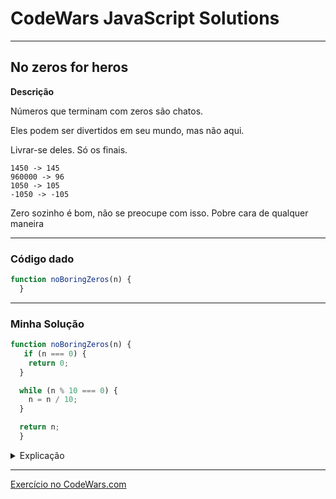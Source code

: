 # CodeWars JavaScript Solutions

---

## No zeros for heros


**Descrição**

Números que terminam com zeros são chatos.

Eles podem ser divertidos em seu mundo, mas não aqui.

Livrar-se deles. Só os finais.

````
1450 -> 145
960000 -> 96
1050 -> 105
-1050 -> -105
````

Zero sozinho é bom, não se preocupe com isso. Pobre cara de qualquer maneira

---

### Código dado

```JavaScript
function noBoringZeros(n) {
  }
```

---
### Minha Solução

```JavaScript
function noBoringZeros(n) {
   if (n === 0) {
    return 0;
  }

  while (n % 10 === 0) {
    n = n / 10;
  }

  return n;
  }
```

<details>
<summary>Explicação</summary>

Nesta função, comecei com uma verificação especial para o caso em que o número é zero. Se o número for zero, simplesmente retorna zero, pois ele não tem zeros finais a serem removidos.

Em seguida, usei um loop while para dividir o número por 10 repetidamente enquanto o resto da divisão (numero % 10) for igual a zero. Isso remove os zeros finais do número até que chegue a um dígito diferente de zero no final.

Usando a função com alguns exemplos:

```` javascript
console.log(removerZerosFinais(1450));     // Output: 145
console.log(removerZerosFinais(960000));   // Output: 96
console.log(removerZerosFinais(1050));     // Output: 105
console.log(removerZerosFinais(-1050));    // Output: -105
console.log(removerZerosFinais(0));        // Output: 0
````

</details>

---

[Exercício no CodeWars.com](https://www.codewars.com/kata/570a6a46455d08ff8d001002/train/javascript)